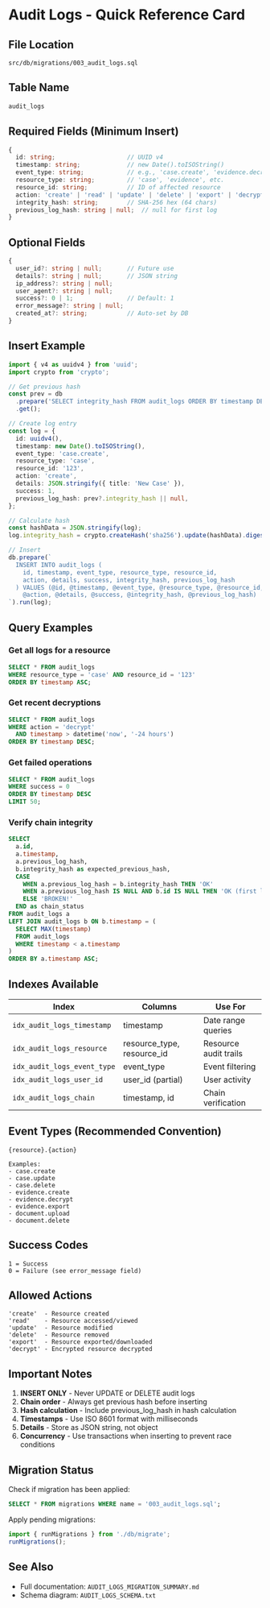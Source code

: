 # Audit Logs - Quick Reference Card

## File Location
```
src/db/migrations/003_audit_logs.sql
```

## Table Name
```sql
audit_logs
```

## Required Fields (Minimum Insert)
```typescript
{
  id: string;                    // UUID v4
  timestamp: string;             // new Date().toISOString()
  event_type: string;            // e.g., 'case.create', 'evidence.decrypt'
  resource_type: string;         // 'case', 'evidence', etc.
  resource_id: string;           // ID of affected resource
  action: 'create' | 'read' | 'update' | 'delete' | 'export' | 'decrypt';
  integrity_hash: string;        // SHA-256 hex (64 chars)
  previous_log_hash: string | null;  // null for first log
}
```

## Optional Fields
```typescript
{
  user_id?: string | null;       // Future use
  details?: string | null;       // JSON string
  ip_address?: string | null;
  user_agent?: string | null;
  success?: 0 | 1;               // Default: 1
  error_message?: string | null;
  created_at?: string;           // Auto-set by DB
}
```

## Insert Example
```typescript
import { v4 as uuidv4 } from 'uuid';
import crypto from 'crypto';

// Get previous hash
const prev = db
  .prepare('SELECT integrity_hash FROM audit_logs ORDER BY timestamp DESC LIMIT 1')
  .get();

// Create log entry
const log = {
  id: uuidv4(),
  timestamp: new Date().toISOString(),
  event_type: 'case.create',
  resource_type: 'case',
  resource_id: '123',
  action: 'create',
  details: JSON.stringify({ title: 'New Case' }),
  success: 1,
  previous_log_hash: prev?.integrity_hash || null,
};

// Calculate hash
const hashData = JSON.stringify(log);
log.integrity_hash = crypto.createHash('sha256').update(hashData).digest('hex');

// Insert
db.prepare(`
  INSERT INTO audit_logs (
    id, timestamp, event_type, resource_type, resource_id,
    action, details, success, integrity_hash, previous_log_hash
  ) VALUES (@id, @timestamp, @event_type, @resource_type, @resource_id,
    @action, @details, @success, @integrity_hash, @previous_log_hash)
`).run(log);
```

## Query Examples

### Get all logs for a resource
```sql
SELECT * FROM audit_logs
WHERE resource_type = 'case' AND resource_id = '123'
ORDER BY timestamp ASC;
```

### Get recent decryptions
```sql
SELECT * FROM audit_logs
WHERE action = 'decrypt'
  AND timestamp > datetime('now', '-24 hours')
ORDER BY timestamp DESC;
```

### Get failed operations
```sql
SELECT * FROM audit_logs
WHERE success = 0
ORDER BY timestamp DESC
LIMIT 50;
```

### Verify chain integrity
```sql
SELECT
  a.id,
  a.timestamp,
  a.previous_log_hash,
  b.integrity_hash as expected_previous_hash,
  CASE
    WHEN a.previous_log_hash = b.integrity_hash THEN 'OK'
    WHEN a.previous_log_hash IS NULL AND b.id IS NULL THEN 'OK (first log)'
    ELSE 'BROKEN!'
  END as chain_status
FROM audit_logs a
LEFT JOIN audit_logs b ON b.timestamp = (
  SELECT MAX(timestamp)
  FROM audit_logs
  WHERE timestamp < a.timestamp
)
ORDER BY a.timestamp ASC;
```

## Indexes Available

| Index | Columns | Use For |
|-------|---------|---------|
| `idx_audit_logs_timestamp` | timestamp | Date range queries |
| `idx_audit_logs_resource` | resource_type, resource_id | Resource audit trails |
| `idx_audit_logs_event_type` | event_type | Event filtering |
| `idx_audit_logs_user_id` | user_id (partial) | User activity |
| `idx_audit_logs_chain` | timestamp, id | Chain verification |

## Event Types (Recommended Convention)

```
{resource}.{action}

Examples:
- case.create
- case.update
- case.delete
- evidence.create
- evidence.decrypt
- evidence.export
- document.upload
- document.delete
```

## Success Codes

```
1 = Success
0 = Failure (see error_message field)
```

## Allowed Actions

```
'create'  - Resource created
'read'    - Resource accessed/viewed
'update'  - Resource modified
'delete'  - Resource removed
'export'  - Resource exported/downloaded
'decrypt' - Encrypted resource decrypted
```

## Important Notes

1. **INSERT ONLY** - Never UPDATE or DELETE audit logs
2. **Chain order** - Always get previous hash before inserting
3. **Hash calculation** - Include previous_log_hash in hash calculation
4. **Timestamps** - Use ISO 8601 format with milliseconds
5. **Details** - Store as JSON string, not object
6. **Concurrency** - Use transactions when inserting to prevent race conditions

## Migration Status

Check if migration has been applied:
```sql
SELECT * FROM migrations WHERE name = '003_audit_logs.sql';
```

Apply pending migrations:
```typescript
import { runMigrations } from './db/migrate';
runMigrations();
```

## See Also

- Full documentation: `AUDIT_LOGS_MIGRATION_SUMMARY.md`
- Schema diagram: `AUDIT_LOGS_SCHEMA.txt`
